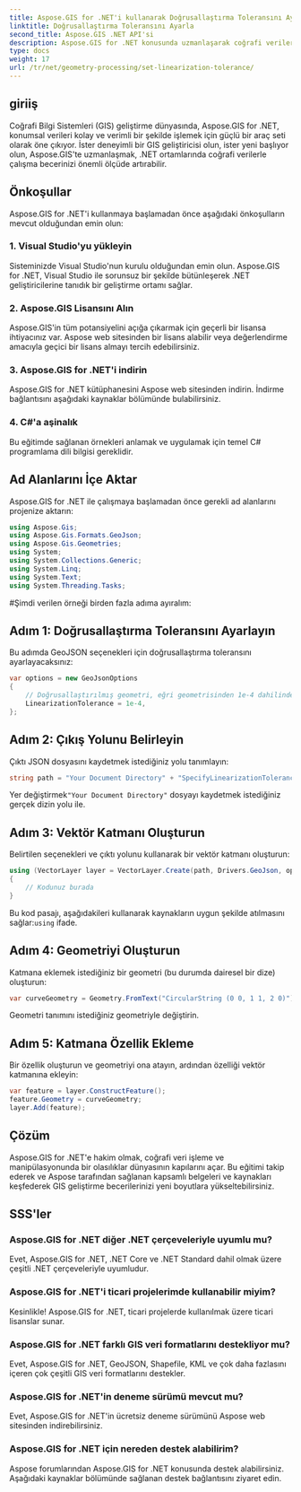 ```yaml
---
title: Aspose.GIS for .NET'i kullanarak Doğrusallaştırma Toleransını Ayarlayın
linktitle: Doğrusallaştırma Toleransını Ayarla
second_title: Aspose.GIS .NET API'si
description: Aspose.GIS for .NET konusunda uzmanlaşarak coğrafi verileri zahmetsizce yönetin. Bu adım adım öğreticiyi takip edin ve .NET'te GIS geliştirmenin tüm potansiyelini ortaya çıkarın.
type: docs
weight: 17
url: /tr/net/geometry-processing/set-linearization-tolerance/
---
```

## giriiş
Coğrafi Bilgi Sistemleri (GIS) geliştirme dünyasında, Aspose.GIS for .NET, konumsal verileri kolay ve verimli bir şekilde işlemek için güçlü bir araç seti olarak öne çıkıyor. İster deneyimli bir GIS geliştiricisi olun, ister yeni başlıyor olun, Aspose.GIS'te uzmanlaşmak, .NET ortamlarında coğrafi verilerle çalışma becerinizi önemli ölçüde artırabilir.
## Önkoşullar
Aspose.GIS for .NET'i kullanmaya başlamadan önce aşağıdaki önkoşulların mevcut olduğundan emin olun:
### 1. Visual Studio'yu yükleyin
Sisteminizde Visual Studio'nun kurulu olduğundan emin olun. Aspose.GIS for .NET, Visual Studio ile sorunsuz bir şekilde bütünleşerek .NET geliştiricilerine tanıdık bir geliştirme ortamı sağlar.
### 2. Aspose.GIS Lisansını Alın
Aspose.GIS'in tüm potansiyelini açığa çıkarmak için geçerli bir lisansa ihtiyacınız var. Aspose web sitesinden bir lisans alabilir veya değerlendirme amacıyla geçici bir lisans almayı tercih edebilirsiniz.
### 3. Aspose.GIS for .NET'i indirin
Aspose.GIS for .NET kütüphanesini Aspose web sitesinden indirin. İndirme bağlantısını aşağıdaki kaynaklar bölümünde bulabilirsiniz.
### 4. C#'a aşinalık
Bu eğitimde sağlanan örnekleri anlamak ve uygulamak için temel C# programlama dili bilgisi gereklidir.

## Ad Alanlarını İçe Aktar
Aspose.GIS for .NET ile çalışmaya başlamadan önce gerekli ad alanlarını projenize aktarın:
```csharp
using Aspose.Gis;
using Aspose.Gis.Formats.GeoJson;
using Aspose.Gis.Geometries;
using System;
using System.Collections.Generic;
using System.Linq;
using System.Text;
using System.Threading.Tasks;
```
#Şimdi verilen örneği birden fazla adıma ayıralım:
## Adım 1: Doğrusallaştırma Toleransını Ayarlayın
Bu adımda GeoJSON seçenekleri için doğrusallaştırma toleransını ayarlayacaksınız:
```csharp
var options = new GeoJsonOptions
{
    // Doğrusallaştırılmış geometri, eğri geometrisinden 1e-4 dahilinde olmalıdır
    LinearizationTolerance = 1e-4,
};
```
## Adım 2: Çıkış Yolunu Belirleyin
Çıktı JSON dosyasını kaydetmek istediğiniz yolu tanımlayın:
```csharp
string path = "Your Document Directory" + "SpecifyLinearizationTolerance_out.json";
```
 Yer değiştirmek`"Your Document Directory"` dosyayı kaydetmek istediğiniz gerçek dizin yolu ile.
## Adım 3: Vektör Katmanı Oluşturun
Belirtilen seçenekleri ve çıktı yolunu kullanarak bir vektör katmanı oluşturun:
```csharp
using (VectorLayer layer = VectorLayer.Create(path, Drivers.GeoJson, options))
{
    // Kodunuz burada
}
```
 Bu kod pasajı, aşağıdakileri kullanarak kaynakların uygun şekilde atılmasını sağlar:`using` ifade.
## Adım 4: Geometriyi Oluşturun
Katmana eklemek istediğiniz bir geometri (bu durumda dairesel bir dize) oluşturun:
```csharp
var curveGeometry = Geometry.FromText("CircularString (0 0, 1 1, 2 0)");
```
Geometri tanımını istediğiniz geometriyle değiştirin.
## Adım 5: Katmana Özellik Ekleme
Bir özellik oluşturun ve geometriyi ona atayın, ardından özelliği vektör katmanına ekleyin:
```csharp
var feature = layer.ConstructFeature();
feature.Geometry = curveGeometry;
layer.Add(feature);
```

## Çözüm
Aspose.GIS for .NET'e hakim olmak, coğrafi veri işleme ve manipülasyonunda bir olasılıklar dünyasının kapılarını açar. Bu eğitimi takip ederek ve Aspose tarafından sağlanan kapsamlı belgeleri ve kaynakları keşfederek GIS geliştirme becerilerinizi yeni boyutlara yükseltebilirsiniz.
## SSS'ler
### Aspose.GIS for .NET diğer .NET çerçeveleriyle uyumlu mu?
Evet, Aspose.GIS for .NET, .NET Core ve .NET Standard dahil olmak üzere çeşitli .NET çerçeveleriyle uyumludur.
### Aspose.GIS for .NET'i ticari projelerimde kullanabilir miyim?
Kesinlikle! Aspose.GIS for .NET, ticari projelerde kullanılmak üzere ticari lisanslar sunar.
### Aspose.GIS for .NET farklı GIS veri formatlarını destekliyor mu?
Evet, Aspose.GIS for .NET, GeoJSON, Shapefile, KML ve çok daha fazlasını içeren çok çeşitli GIS veri formatlarını destekler.
### Aspose.GIS for .NET'in deneme sürümü mevcut mu?
Evet, Aspose.GIS for .NET'in ücretsiz deneme sürümünü Aspose web sitesinden indirebilirsiniz.
### Aspose.GIS for .NET için nereden destek alabilirim?
Aspose forumlarından Aspose.GIS for .NET konusunda destek alabilirsiniz. Aşağıdaki kaynaklar bölümünde sağlanan destek bağlantısını ziyaret edin.